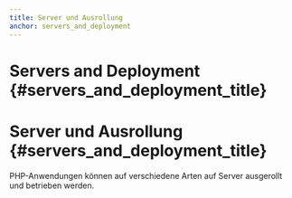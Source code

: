 ```yaml
---
title: Server und Ausrollung
anchor: servers_and_deployment
---
```


# Servers and Deployment {#servers_and_deployment_title}

# Server und Ausrollung {#servers_and_deployment_title}

PHP-Anwendungen können auf verschiedene Arten auf Server ausgerollt und betrieben werden.
